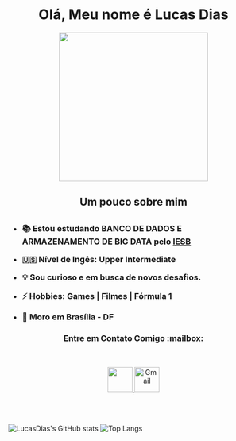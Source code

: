 <h1 align="center">
  <strong>Olá, Meu nome é Lucas Dias</strong>
</h1>

<p align="center"><img align="center" width="300" src="https://raw.githubusercontent.com/trepichio/trepichio/master/assets/code.gif"></p>

<h2 align="center"><strong>Um pouco sobre mim</strong><h2>

<h3>  
  
  - 📚 Estou estudando <strong>BANCO DE DADOS E ARMAZENAMENTO DE BIG DATA</strong> pelo <a href="https://www.iesb.br/cursos/banco-de-dados-e-armazenamento-de-big-data-ead/#formulario" target="_blank"> IESB </a>
  
  - 🇺🇸 Nível de Ingês: **Upper Intermediate**
  
  - 💡 Sou curioso e em busca de novos desafios.
  
  - ⚡ Hobbies: Games | Filmes | Fórmula 1
    
  - 📌 Moro em Brasília - DF
</h3>
<h3 align="center">Entre em Contato Comigo :mailbox:</h3>
  
  <br>
  
  <p align="center">
  <a href="https://www.linkedin.com/in/lucasdiasal/" target="_blank">
    <img src="https://cdn.icon-icons.com/icons2/805/PNG/512/linkedin_icon-icons.com_65929.png" width="50px">
  </a>
    
  <a href="mailto:lucaalencarID@gmail.com" target="_blank">
    <img src="https://img.icons8.com/fluency/344/gmail-new.png" alt="Gmail"  width="50" />
  </a>
  </p>  
  <br>
  <br>
  
  ![LucasDias's GitHub stats](https://github-readme-stats.vercel.app/api?username=LucasDiasAl&show_icons=true&theme=dracula)
![Top Langs](https://github-readme-stats.vercel.app/api/top-langs/?username=LucasDiasAl&layout=compact&show_icons=true&theme=dracula)

